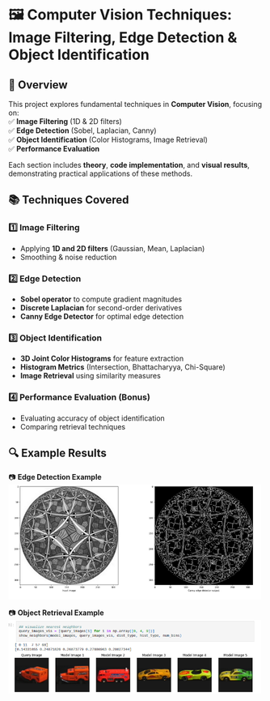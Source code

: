 # 🖼️ Computer Vision Techniques: Image Filtering, Edge Detection & Object Identification  

## 📌 Overview  
This project explores fundamental techniques in **Computer Vision**, focusing on:  
✅ **Image Filtering** (1D & 2D filters)  
✅ **Edge Detection** (Sobel, Laplacian, Canny)  
✅ **Object Identification** (Color Histograms, Image Retrieval)  
✅ **Performance Evaluation**  

Each section includes **theory**, **code implementation**, and **visual results**, demonstrating practical applications of these methods.  

## 📚 Techniques Covered  
### 1️⃣ Image Filtering  
- Applying **1D and 2D filters** (Gaussian, Mean, Laplacian)  
- Smoothing & noise reduction  

### 2️⃣ Edge Detection  
- **Sobel operator** to compute gradient magnitudes  
- **Discrete Laplacian** for second-order derivatives  
- **Canny Edge Detector** for optimal edge detection  

### 3️⃣ Object Identification  
- **3D Joint Color Histograms** for feature extraction  
- **Histogram Metrics** (Intersection, Bhattacharyya, Chi-Square)  
- **Image Retrieval** using similarity measures  

### 4️⃣ Performance Evaluation (Bonus)  
- Evaluating accuracy of object identification  
- Comparing retrieval techniques  

## 🔍 Example Results  
📷 **Edge Detection Example**  
<img src="results/edge-detection.png" width="500">  

📷 **Object Retrieval Example**  
<img src="results/image-retrival.png" width="500">  
